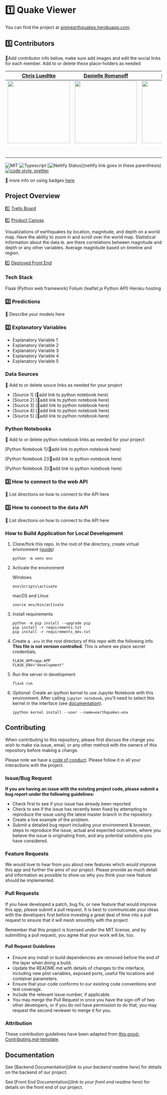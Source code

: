 # 1️⃣ Quake Viewer

You can find the project at [animearthquakes.herokuapp.com](https://animearthquakes.herokuapp.com/).

## 5️⃣ Contributors

🚫Add contributor info below, make sure add images and edit the social links for each member. Add to or delete these place-holders as needed

| [Chris Luedtke](https://github.com/chrisluedtke)                                                               | [Danielle Romanoff](https://github.com/)                                        |                                       [Student 3](https://github.com/)                                        |                                       [Shilpa Singh](https://github.com/ssingh1187)                                        |                                       [Student 5](https://github.com/)                                        |
| :-----------------------------------------------------------------------------------------------------------:  | :-----------------------------------------------------------------------------------------------------------: | :-----------------------------------------------------------------------------------------------------------: | :-----------------------------------------------------------------------------------------------------------: | :-----------------------------------------------------------------------------------------------------------: |
| [<img src="https://avatars0.githubusercontent.com/u/20371880?s=400&v=4" width = "200" />](https://github.com/) |                      [<img src="https://avatars0.githubusercontent.com/u/36670930?s=400&u=c63d43b9d073e117fb8ac5c44e3e9dcdbd421eff&v=4" width = "200" />](https://github.com/)                       |                      [<img src="https://www.dalesjewelers.com/wp-content/uploads/2018/10/placeholder-silhouette-male.png" width = "200" />](https://github.com/)                       |                      [<img src="https://www.dalesjewelers.com/wp-content/uploads/2018/10/placeholder-silhouette-female.png" width = "200" />](https://github.com/)                       |                      [<img src="https://www.dalesjewelers.com/wp-content/uploads/2018/10/placeholder-silhouette-male.png" width = "200" />](https://github.com/)                       |
|                 [<img src="https://github.com/favicon.ico" width="15"> ](https://github.com/)                  |            [<img src="https://github.com/favicon.ico" width="15"> ](https://github.com/DanielleRomanoff)             |           [<img src="https://github.com/favicon.ico" width="15"> ](https://github.com/Mister-Corn)            |          [<img src="https://github.com/favicon.ico" width="15"> ](https://github.com/ssingh1187)           |            [<img src="https://github.com/favicon.ico" width="15"> ](https://github.com/wvandolah)             |
| [ <img src="https://static.licdn.com/sc/h/al2o9zrvru7aqj8e1x2rzsrca" width="15"> ](https://www.linkedin.com/)  | [ <img src="https://static.licdn.com/sc/h/al2o9zrvru7aqj8e1x2rzsrca" width="15"> ](https://www.linkedin.com/in/danielle-romanoff/) | [ <img src="https://static.licdn.com/sc/h/al2o9zrvru7aqj8e1x2rzsrca" width="15"> ](https://www.linkedin.com/) | [ <img src="https://static.licdn.com/sc/h/al2o9zrvru7aqj8e1x2rzsrca" width="15"> ](https://www.linkedin.com/in/shilpa-singh-13b37b2b/) | [ <img src="https://static.licdn.com/sc/h/al2o9zrvru7aqj8e1x2rzsrca" width="15"> ](https://www.linkedin.com/) |


![MIT](https://img.shields.io/packagist/l/doctrine/orm.svg)
![Typescript](https://img.shields.io/npm/types/typescript.svg?style=flat)
[![Netlify Status](https://api.netlify.com/api/v1/badges/b5c4db1c-b10d-42c3-b157-3746edd9e81d/deploy-status)](netlify link goes in these parenthesis)
[![code style: prettier](https://img.shields.io/badge/code_style-prettier-ff69b4.svg?style=flat-square)](https://github.com/prettier/prettier)

🚫 more info on using badges [here](https://github.com/badges/shields)

## Project Overview


1️⃣ [Trello Board](https://trello.com/b/ATMw5fyp/labs-13-quake-viewer)

1️⃣ [Product Canvas](https://docs.google.com/document/d/1VORgfy4NYIVwX3FbBquFEKgTRFTOAEilD66AOqFRFjY/)

Visualizations of earthquakes by location, magnitude, and depth on a world map. Have the ability to zoom in and scroll over the world map. Statistical information about the data ie. are there correlations between magnitude and depth or any other variables. Average magnitude based on timeline and region.

1️⃣ [Deployed Front End](https://anim-earthquakes.herokuapp.com/map)

### Tech Stack

Flask (Python web framework)
Folium (leaflet.js Python API)
Heroku hosting

### 2️⃣ Predictions

🚫 Describe your models here

### 2️⃣ Explanatory Variables

-   Explanatory Variable 1
-   Explanatory Variable 2
-   Explanatory Variable 3
-   Explanatory Variable 4
-   Explanatory Variable 5

### Data Sources
🚫  Add to or delete souce links as needed for your project


-   [Source 1] (🚫add link to python notebook here)
-   [Source 2] (🚫add link to python notebook here)
-   [Source 3] (🚫add link to python notebook here)
-   [Source 4] (🚫add link to python notebook here)
-   [Source 5] (🚫add link to python notebook here)

### Python Notebooks

🚫  Add to or delete python notebook links as needed for your project

[Python Notebook 1](🚫add link to python notebook here)

[Python Notebook 2](🚫add link to python notebook here)

[Python Notebook 3](🚫add link to python notebook here)

### 3️⃣ How to connect to the web API

🚫 List directions on how to connect to the API here

### 3️⃣ How to connect to the data API

🚫 List directions on how to connect to the API here

### How to Build Application for Local Development

1. Clone/fork this repo. In the root of the directory, create  virtual environment ([guide](https://packaging.python.org/guides/installing-using-pip-and-virtualenv/))
    ```
    python -m venv env
    ```

2. Activate the environment

    Windows
    ```
    env\Scripts\activate
    ```

    macOS and Linux
    ```
    source env/bin/activate
    ```

3. Install requirements
    ```
    python -m pip install --upgrade pip
    pip install -r requirements.txt
    pip install -r requirements_dev.txt
    ```

4. Create a `.env` in the root directory of this repo with the following info. **This file is not version controlled**. This is where we place secret credentials.
    ```
    FLASK_APP=app:APP
    FLASK_ENV="development"
    ```

5. Run the server in development
    ```
    flask run
    ```

6. _Optional:_ Create an ipython kernel to use Jupyter Notebook with this environment. After calling `jupyter notebook`, you'll need to select this kernel in the interface (see [documentation](https://ipython.readthedocs.io/en/stable/install/kernel_install.html)).
    ```
    ipython kernel install --user --name=earthquakes-env
    ```

## Contributing

When contributing to this repository, please first discuss the change you wish to make via issue, email, or any other method with the owners of this repository before making a change.

Please note we have a [code of conduct](./code_of_conduct.md.md). Please follow it in all your interactions with the project.

### Issue/Bug Request

 **If you are having an issue with the existing project code, please submit a bug report under the following guidelines:**
 - Check first to see if your issue has already been reported.
 - Check to see if the issue has recently been fixed by attempting to reproduce the issue using the latest master branch in the repository.
 - Create a live example of the problem.
 - Submit a detailed bug report including your environment & browser, steps to reproduce the issue, actual and expected outcomes,  where you believe the issue is originating from, and any potential solutions you have considered.

### Feature Requests

We would love to hear from you about new features which would improve this app and further the aims of our project. Please provide as much detail and information as possible to show us why you think your new feature should be implemented.

### Pull Requests

If you have developed a patch, bug fix, or new feature that would improve this app, please submit a pull request. It is best to communicate your ideas with the developers first before investing a great deal of time into a pull request to ensure that it will mesh smoothly with the project.

Remember that this project is licensed under the MIT license, and by submitting a pull request, you agree that your work will be, too.

#### Pull Request Guidelines

- Ensure any install or build dependencies are removed before the end of the layer when doing a build.
- Update the README.md with details of changes to the interface, including new plist variables, exposed ports, useful file locations and container parameters.
- Ensure that your code conforms to our existing code conventions and test coverage.
- Include the relevant issue number, if applicable.
- You may merge the Pull Request in once you have the sign-off of two other developers, or if you do not have permission to do that, you may request the second reviewer to merge it for you.

### Attribution

These contribution guidelines have been adapted from [this good-Contributing.md-template](https://gist.github.com/PurpleBooth/b24679402957c63ec426).

## Documentation

See [Backend Documentation](_link to your backend readme here_) for details on the backend of our project.

See [Front End Documentation](_link to your front end readme here_) for details on the front end of our project.